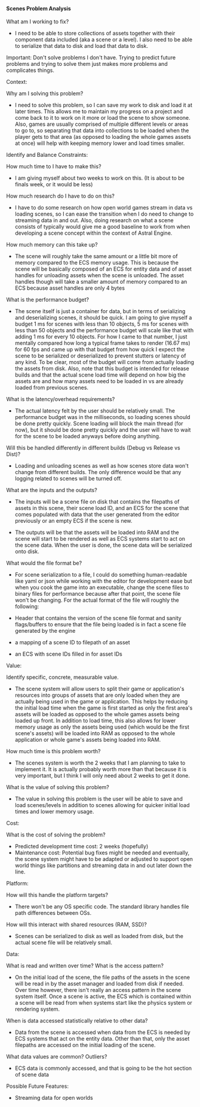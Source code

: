 #### Scenes Problem Analysis

What am I working to fix?

- I need to be able to store collections of assets together with their component data included (aka a scene or a level). I also need to be able to
serialize that data to disk and load that data to disk. 

Important: Don't solve problems I don't have. Trying to predict future problems and
trying to solve them just makes more problems and complicates things.

Context:

Why am I solving this problem?

- I need to solve this problem, so I can save my work to disk and load it at later times. This allows me to maintain my
progress on a project and come back to it to work on it more or load the scene to show someone. Also, games are usually 
comprised of multiple different levels or areas to go to, so separating that data into collections to be loaded when
the player gets to that area (as opposed to loading the whole games assets at once) will help with keeping
memory lower and load times smaller.

Identify and Balance Constraints:

How much time to I have to make this?

- I am giving myself about two weeks to work on this. (It is about to be finals week, or it would be less)


How much research do I have to do on this?

- I have to do some research on how open world games stream in data vs loading scenes, so I can ease the transition when 
I do need to change to streaming data in and out. Also, doing research on what a scene consists of typically would 
give me a good baseline to work from when developing a scene concept within the context of Astral Engine.

How much memory can this take up?

- The scene will roughly take the same amount or a little bit more of memory compared to the ECS memory usage. 
This is because the scene will be basically composed of an ECS for entity data and of asset handles for unloading assets 
when the scene is unloaded. The asset handles though will take a smaller amount of memory compared to an ECS because 
asset handles are only 4 bytes

What is the performance budget?

- The scene itself is just a container for data, but in terms of serializing and deserializing scenes, it should be quick.
I am going to give myself a budget 1 ms for scenes with less than 10 objects, 5 ms for scenes with less than 50 objects
and the performance budget will scale like that with adding 1 ms for every 10 objects. For how I came to that number, I just
mentally compared how long a typical frame takes to render (16.67 ms) for 60 fps and came up with that budget from how quick
I expect the scene to be serialized or deserialized to prevent stutters or latency of any kind. To be clear, most of the
budget will come from actually loading the assets from disk. Also, note that this budget is intended for release builds and
that the actual scene load time will depend on how big the assets are and how many assets need to be loaded in vs are already
loaded from previous scenes.

What is the latency/overhead requirements?

- The actual latency felt by the user should be relatively small. The performance budget was in the milliseconds, so
loading scenes should be done pretty quickly. Scene loading will block the main thread (for now), but it should be done
pretty quickly and the user will have to wait for the scene to be loaded anyways before doing anything.


Will this be handled differently in different builds (Debug vs Release vs Dist)?

- Loading and unloading scenes as well as how scenes store data won't change from different builds. The only difference
would be that any logging related to scenes will be turned off.

What are the inputs and the outputs?

- The inputs will be a scene file on disk that contains the filepaths of assets in this scene, their scene load ID, and an
ECS for the scene that comes populated with data that the user generated from the editor previously or an empty ECS if the
scene is new.

- The outputs will be that the assets will be loaded into RAM and the scene will start to be rendered as well as ECS systems
start to act on the scene data. When the user is done, the scene data will be serialized onto disk.

What would the file format be?

- For scene serialization to a file, I could do something human-readable like yaml or json while working with the editor
for development ease but when you cook the game into an executable, change the scene files to binary files for performance
because after that point, the scene file won't be changing. For the actual format of the file will roughly the following:

- Header that contains the version of the scene file format and sanity flags/buffers to ensure that the file being loaded is in fact
a scene file generated by the engine
- a mapping of a scene ID to filepath of an asset
- an ECS with scene IDs filled in for asset IDs


Value:

Identify specific, concrete, measurable value.

- The scene system will allow users to split their game or application's resources into groups of assets that are
only loaded when they are actually being used in the game or application. This helps by reducing the initial load time
when the game is first started as only the first area's assets will be loaded as opposed to the whole games assets 
being loaded up front. In addition to load time, this also allows for lower memory usage as only the assets being used
(which would be the first scene's assets) will be loaded into RAM as opposed to the whole application or whole game's 
assets being loaded into RAM.

How much time is this problem worth?

- The scenes system is worth the 2 weeks that I am planning to take to implement it. It is actually probably worth more 
than that because it is very important, but I think I will only need about 2 weeks to get it done.

What is the value of solving this problem?

- The value in solving this problem is the user will be able to save and load scenes/levels in addition to scenes allowing
for quicker initial load times and lower memory usage.

Cost:

What is the cost of solving the problem?

- Predicted development time cost: 2 weeks (hopefully)
- Maintenance cost: Potential bug fixes might be needed and eventually, the scene system might have to be adapted or adjusted to support open world things like
partitions and streaming data in and out later down the line.


Platform:

How will this handle the platform targets?

- There won't be any OS specific code. The standard library handles file path differences between OSs.

How will this interact with shared resources (RAM, SSD)?

- Scenes can be serialized to disk as well as loaded from disk, but the actual scene file will be relatively small.

Data:

What is read and written over time? What is the access pattern?

- On the initial load of the scene, the file paths of the assets in the scene will be read in by the asset manager and 
loaded from disk if needed. Over time however, there isn't really an access pattern in the scene system itself. Once
a scene is active, the ECS which is contained within a scene will be read from when systems start like the physics
system or rendering system.


When is data accessed statistically relative to other data?

- Data from the scene is accessed when data from the ECS is needed by ECS systems that act on the entity data. Other than
that, only the asset filepaths are accessed on the initial loading of the scene.


What data values are common? Outliers?

- ECS data is commonly accessed, and that is going to be the hot section of scene data


Possible Future Features:
- Streaming data for open worlds

